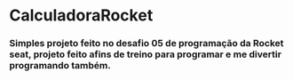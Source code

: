 # CalculadoraRocket

### Simples projeto feito no desafio 05 de programação da Rocket seat, projeto feito afins de treino para programar e me divertir programando também.
